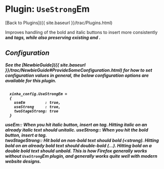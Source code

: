 # Plugin: `UseStrong`Em 

[Back to Plugins]({{ site.baseurl }}/trac/Plugins.html)

 Improves handling of the bold and italic buttons to insert more consistently <strong> and <em> tags, while also preserving existing <i> and <b>.


  ## Configuration

**See the [NewbieGuide]({{ site.baseurl }}/trac/NewbieGuide#ProvideSomeConfiguration.html) for how to set configuration values in general, the below configuration options are available for this plugin.**


```

  xinha_config.UseStrongEm = 
  {
    useEm         : true,
    useStrong     : true,
    twoStageStrong: true
  }

```

  useEm:: 
    When you hit italic button, insert an <em> tag.  Hitting italic on an already italic text should unitalic.
  useStrong:: 
    When you hit the bold button, insert a <strong> tag.  
  twoStageStrong:: 
    Hit bold on non-bold text should bold (<strong).  Hitting bold on an already bold text should double-bold (<strong><strong>...).  Hitting bold on a double bold text should unbold.  This is how Firefox generally works without `UseStrong`Em plugin, and generally works quite well with modern website designs.


